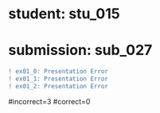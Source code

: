 # student: stu_015
# submission: sub_027

```diff
! ex01_0: Presentation Error
! ex01_1: Presentation Error
! ex01_2: Presentation Error
```
#incorrect=3
#correct=0
